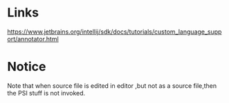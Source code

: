 # Links
https://www.jetbrains.org/intellij/sdk/docs/tutorials/custom_language_support/annotator.html

# Notice
Note that when source file is edited in editor ,but not as a source file,then the PSI stuff is not invoked.